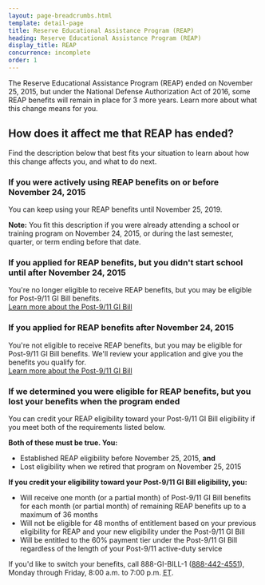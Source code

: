 ```yaml
---
layout: page-breadcrumbs.html
template: detail-page
title: Reserve Educational Assistance Program (REAP)
heading: Reserve Educational Assistance Program (REAP)
display_title: REAP
concurrence: incomplete
order: 1
---
```


<div class="va-introtext">

The Reserve Educational Assistance Program (REAP) ended on November 25, 2015, but under the National Defense Authorization Act of 2016, some REAP benefits will remain in place for 3 more years. Learn more about what this change means for you.

</div>

## How does it affect me that REAP has ended?

Find the description below that best fits your situation to learn about how this change affects you, and what to do next.

### If you were actively using REAP benefits on or before November 24, 2015

You can keep using your REAP benefits until November 25, 2019.

**Note:** You fit this description if you were already attending a school or training program on November 24, 2015, or during the last semester, quarter, or term ending before that date.

### If you applied for REAP benefits, but you didn't start school until after November 24, 2015

You're no longer eligible to receive REAP benefits, but you may be eligible for Post-9/11 GI Bill benefits. <br>
[Learn more about the Post-9/11 GI Bill](/education/about-gi-bill-benefits/post-9-11/)

### If you applied for REAP benefits after November 24, 2015

You're not eligible to receive REAP benefits, but you may be eligible for Post-9/11 GI Bill benefits. We'll review your application and give you the benefits you qualify for.<br>
[Learn more about the Post-9/11 GI Bill](/education/about-gi-bill-benefits/post-9-11/)

### If we determined you were eligible for REAP benefits, but you lost your benefits when the program ended

You can credit your REAP eligibility toward your Post-9/11 GI Bill eligibility if you meet both of the requirements listed below.

**Both of these must be true. You:**
- Established REAP eligibility before November 25, 2015, **and**
- Lost eligibility when we retired that program on November 25, 2015

**If you credit your eligibility toward your Post-9/11 GI Bill eligibility, you:**
- Will receive one month (or a partial month) of Post-9/11 GI Bill benefits for each month (or partial month) of remaining REAP benefits up to a maximum of 36 months
- Will not be eligible for 48 months of entitlement based on your previous eligibility for REAP and your new eligibility under the Post-9/11 GI Bill
- Will be entitled to the 60% payment tier under the Post-9/11 GI Bill regardless of the length of your Post-9/11 active-duty service

If you'd like to switch your benefits, call 888-GI-BILL-1 (<a href="tel:+18884424551">888-442-4551</a>), Monday through Friday, 8:00 a.m. to 7:00 p.m. <abbr title="eastern time">ET</abbr>.
